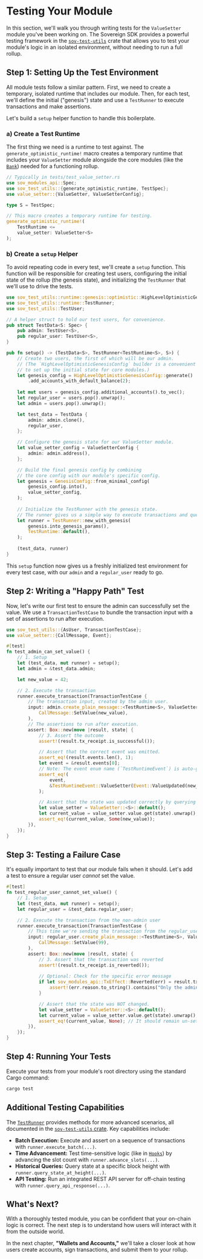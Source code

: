 # Testing Your Module

In this section, we'll walk you through writing tests for the `ValueSetter` module you've been working on. The Sovereign SDK provides a powerful testing framework in the [`sov-test-utils`](https://github.com/Sovereign-Labs/sovereign-sdk-wip/tree/nightly/crates/module-system/sov-test-utils) crate that allows you to test your module's logic in an isolated environment, without needing to run a full rollup.

## Step 1: Setting Up the Test Environment

All module tests follow a similar pattern. First, we need to create a temporary, isolated runtime that includes our module. Then, for each test, we'll define the initial ("genesis") state and use a `TestRunner` to execute transactions and make assertions.

Let's build a `setup` helper function to handle this boilerplate.

### a) Create a Test Runtime

The first thing we need is a runtime to test against. The `generate_optimistic_runtime!` macro creates a temporary runtime that includes your `ValueSetter` module alongside the core modules (like the [`Bank`](https://github.com/Sovereign-Labs/sovereign-sdk-wip/tree/nightly/crates/module-system/module-implementations/sov-bank)) needed for a functioning rollup.

```rust
// Typically in tests/test_value_setter.rs
use sov_modules_api::Spec;
use sov_test_utils::{generate_optimistic_runtime, TestSpec};
use value_setter::{ValueSetter, ValueSetterConfig};

type S = TestSpec;

// This macro creates a temporary runtime for testing.
generate_optimistic_runtime!(
    TestRuntime <=
    value_setter: ValueSetter<S>
);
```

### b) Create a `setup` Helper

To avoid repeating code in every test, we'll create a `setup` function. This function will be responsible for creating test users, configuring the initial state of the rollup (the genesis state), and initializing the `TestRunner` that we'll use to drive the tests.


```rust
use sov_test_utils::runtime::genesis::optimistic::HighLevelOptimisticGenesisConfig;
use sov_test_utils::runtime::TestRunner;
use sov_test_utils::TestUser;

// A helper struct to hold our test users, for convenience.
pub struct TestData<S: Spec> {
    pub admin: TestUser<S>,
    pub regular_user: TestUser<S>,
}

pub fn setup() -> (TestData<S>, TestRunner<TestRuntime<S>, S>) {
    // Create two users, the first of which will be our admin.
    // (The `HighLevelOptimisticGenesisConfig` builder is a convenient way
    // to set up the initial state for core modules.)
    let genesis_config = HighLevelOptimisticGenesisConfig::generate()
        .add_accounts_with_default_balance(2);
    
    let mut users = genesis_config.additional_accounts().to_vec();
    let regular_user = users.pop().unwrap();
    let admin = users.pop().unwrap();

    let test_data = TestData {
        admin: admin.clone(),
        regular_user,
    };

    // Configure the genesis state for our ValueSetter module.
    let value_setter_config = ValueSetterConfig {
        admin: admin.address(),
    };

    // Build the final genesis config by combining
    // the core config with our module's specific config.
    let genesis = GenesisConfig::from_minimal_config(
        genesis_config.into(),
        value_setter_config,
    );
    
    // Initialize the TestRunner with the genesis state.
    // The runner gives us a simple way to execute transactions and query state.
    let runner = TestRunner::new_with_genesis(
        genesis.into_genesis_params(),
        TestRuntime::default(),
    );
    
    (test_data, runner)
}
```

This `setup` function now gives us a freshly initialized test environment for every test case, with our `admin` and a `regular_user` ready to go.

## Step 2: Writing a "Happy Path" Test

Now, let's write our first test to ensure the admin can successfully set the value. We use a `TransactionTestCase` to bundle the transaction input with a set of assertions to run after execution.

```rust
use sov_test_utils::{AsUser, TransactionTestCase};
use value_setter::{CallMessage, Event};

#[test]
fn test_admin_can_set_value() {
    // 1. Setup
    let (test_data, mut runner) = setup();
    let admin = &test_data.admin;

    let new_value = 42;

    // 2. Execute the transaction
    runner.execute_transaction(TransactionTestCase {
        // The transaction input, created by the admin user.
        input: admin.create_plain_message::<TestRuntime<S>, ValueSetter<S>>(
            CallMessage::SetValue(new_value),
        ),
        // The assertions to run after execution.
        assert: Box::new(move |result, state| {
            // 3. Assert the outcome
            assert!(result.tx_receipt.is_successful());

            // Assert that the correct event was emitted.
            assert_eq!(result.events.len(), 1);
            let event = &result.events[0];
            // Note: The event enum name (`TestRuntimeEvent`) is auto-generated by our `generate_optimistic_runtime!` macro.
            assert_eq!(
                event,
                &TestRuntimeEvent::ValueSetter(Event::ValueUpdated(new_value))
            );

            // Assert that the state was updated correctly by querying the module.
            let value_setter = ValueSetter::<S>::default();
            let current_value = value_setter.value.get(state).unwrap();
            assert_eq!(current_value, Some(new_value));
        }),
    });
}
```

## Step 3: Testing a Failure Case

It's equally important to test that our module fails when it should. Let's add a test to ensure a regular user *cannot* set the value.

```rust
#[test]
fn test_regular_user_cannot_set_value() {
    // 1. Setup
    let (test_data, mut runner) = setup();
    let regular_user = &test_data.regular_user;

    // 2. Execute the transaction from the non-admin user
    runner.execute_transaction(TransactionTestCase {
        // This time we're sending the transaction from the regular_user
        input: regular_user.create_plain_message::<TestRuntime<S>, ValueSetter<S>>(
            CallMessage::SetValue(99),
        ),
        assert: Box::new(move |result, state| {
            // 3. Assert that the transaction was reverted
            assert!(result.tx_receipt.is_reverted());
            
            // Optional: Check for the specific error message
            if let sov_modules_api::TxEffect::Reverted(err) = result.tx_receipt {
                assert!(err.reason.to_string().contains("Only the admin can set the value."));
            }

            // Assert that the state was NOT changed.
            let value_setter = ValueSetter::<S>::default();
            let current_value = value_setter.value.get(state).unwrap();
            assert_eq!(current_value, None); // It should remain un-set.
        }),
    });
}
```

## Step 4: Running Your Tests

Execute your tests from your module's root directory using the standard Cargo command:

```bash
cargo test
```

## Additional Testing Capabilities

The [`TestRunner`](https://github.com/Sovereign-Labs/sovereign-sdk-wip/blob/nightly/crates/module-system/sov-test-utils/src/runtime/mod.rs#L265) provides methods for more advanced scenarios, all documented in the [`sov-test-utils` crate](https://github.com/Sovereign-Labs/sovereign-sdk-wip/tree/nightly/crates/module-system/sov-test-utils). Key capabilities include:

*   **Batch Execution:** Execute and assert on a sequence of transactions with `runner.execute_batch(...)`.
*   **Time Advancement:** Test time-sensitive logic (like in [`Hooks`](./4-4-advanced-topics.md#hooks-responding-to-on-chain-events)) by advancing the slot count with `runner.advance_slots(...)`.
*   **Historical Queries:** Query state at a specific block height with `runner.query_state_at_height(...)`.
*   **API Testing:** Run an integrated REST API server for off-chain testing with `runner.query_api_response(...)`.

## What's Next?

With a thoroughly tested module, you can be confident that your on-chain logic is correct. The next step is to understand how users will interact with it from the outside world.

In the next chapter, **"Wallets and Accounts,"** we'll take a closer look at how users create accounts, sign transactions, and submit them to your rollup.